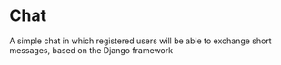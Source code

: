 # Chat
A simple chat in which registered users will be able to exchange short messages, based on the Django framework 
